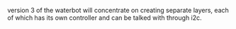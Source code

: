version 3 of the waterbot will concentrate on creating separate layers, each of which has its own controller and can be talked with through i2c.
